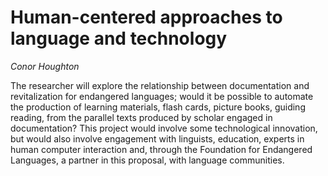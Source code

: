 
# Human-centered approaches to language and technology

_Conor Houghton_

The researcher will explore the relationship between documentation and
revitalization for endangered languages; would it be possible to
automate the production of learning materials, flash cards, picture
books, guiding reading, from the parallel texts produced by scholar
engaged in documentation? This project would involve some
technological innovation, but would also involve engagement with
linguists, education, experts in human computer interaction and,
through the Foundation for Endangered Languages, a partner in this
proposal, with language communities.